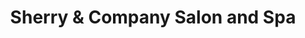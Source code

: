 ---
title: "Sherry & Company Salon and Spa"
url: /apache-junction/sherry-und-company-salon-and-spa/
shop: Friseur
---